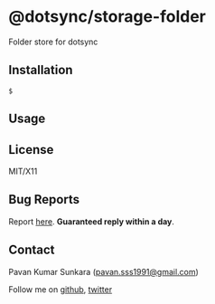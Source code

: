 # @dotsync/storage-folder

Folder store for dotsync

## Installation

```
$
```

## Usage

## License
MIT/X11

## Bug Reports
Report [here](http://github.com/osapps/dotsync/issues). __Guaranteed reply within a day__.

## Contact
Pavan Kumar Sunkara (pavan.sss1991@gmail.com)

Follow me on [github](https://github.com/users/follow?target=pksunkara), [twitter](http://twitter.com/pksunkara)
